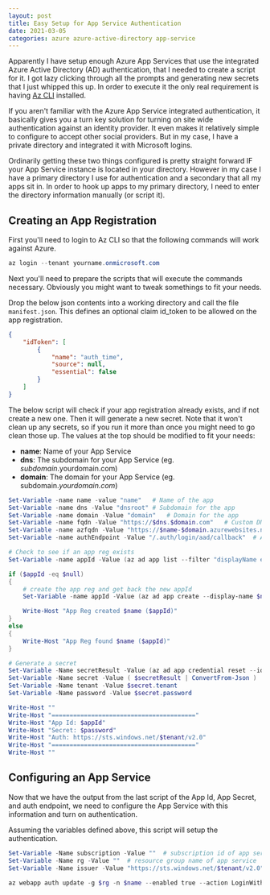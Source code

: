 ```yaml
---
layout: post
title: Easy Setup for App Service Authentication
date: 2021-03-05
categories: azure azure-active-directory app-service
---
```


Apparently I have setup enough Azure App Services that use the integrated Azure Active Directory (AD) authentication, that I needed to create a script for it.  I got lazy clicking through all the prompts and generating new secrets that I just whipped this up.  In order to execute it the only real requirement is having [Az CLI](https://docs.microsoft.com/en-us/cli/azure/) installed.

If you aren't familiar with the Azure App Service integrated authentication, it basically gives you a turn key solution for turning on site wide authentication against an identity provider.  It even makes it relatively simple to configure to accept other social providers.  But in my case, I have a private directory and integrated it with Microsoft logins.

Ordinarily getting these two things configured is pretty straight forward IF your App Service instance is located in your directory.  However in my case I have a primary directory I use for authentication and a secondary that all my apps sit in.  In order to hook up apps to my primary directory, I need to enter the directory information manually (or script it).

## Creating an App Registration

First you'll need to login to Az CLI so that the following commands will work against Azure.

```powershell
az login --tenant yourname.onmicrosoft.com
```

Next you'll need to prepare the scripts that will execute the commands necessary.  Obviously you might want to tweak somethings to fit your needs.

Drop the below json contents into a working directory and call the file `manifest.json`.  This defines an optional claim id_token to be allowed on the app registration.

```json
{
    "idToken": [
        {
            "name": "auth_time",
            "source": null,
            "essential": false
        }
    ]
}
```

The below script will check if your app registration already exists, and if not create a new one.  Then it will generate a new secret.  Note that it won't clean up any secrets, so if you run it more than once you might need to go clean those up.  The values at the top should be modified to fit your needs:

- **name**: Name of your App Service
- **dns**: The subdomain for your App Service (eg. *subdomain*.yourdomain.com)
- **domain**: The domain for your App Service (eg. subdomain.*yourdomain.com*)

```powershell
Set-Variable -name name -value "name"   # Name of the app
Set-Variable -name dns -Value "dnsroot" # Subdomain for the app
Set-Variable -name domain -Value "domain"   # Domain for the app
Set-Variable -name fqdn -Value "https://$dns.$domain.com"   # Custom DNS for app
Set-Variable -name azfqdn -Value "https://$name-$domain.azurewebsites.net"  # Default generated DNS for an app service
Set-Variable -name authEndpoint -Value "/.auth/login/aad/callback"  # App Service AAD auth endpoint

# Check to see if an app reg exists
Set-Variable -name appId -Value (az ad app list --filter "displayName eq '$name'" --query "[0].appId")

if ($appId -eq $null)
{
    # create the app reg and get back the new appId
    Set-Variable -name appId -Value (az ad app create --display-name $name --reply-urls $fqdnUri$authEndpoint $azfqdnUri$authEndpoint --optional-claims manifest.json --query "appId")

    Write-Host "App Reg created $name ($appId)"
}
else
{
    Write-Host "App Reg found $name ($appId)"
}

# Generate a secret
Set-Variable -Name secretResult -Value (az ad app credential reset --id $appId -o json)
Set-Variable -Name secret -Value ( $secretResult | ConvertFrom-Json )
Set-Variable -Name tenant -Value $secret.tenant
Set-Variable -Name password -Value $secret.password

Write-Host ""
Write-Host "========================================"
Write-Host "App Id: $appId"
Write-Host "Secret: $password"
Write-Host "Auth: https://sts.windows.net/$tenant/v2.0"
Write-Host "========================================"
Write-Host ""
```

## Configuring an App Service

Now that we have the output from the last script of the App Id, App Secret, and auth endpoint, we need to configure the App Service with this information and turn on authentication.

Assuming the variables defined above, this script will setup the authentication.

```powershell
Set-Variable -Name subscription -Value ""  # subscription id of app service
Set-Variable -Name rg -Value ""  # resource group name of app service
Set-Variable -Name issuer -Value "https://sts.windows.net/$tenant/v2.0"

az webapp auth update -g $rg -n $name --enabled true --action LoginWithAzureActiveDirectory --aad-client-id $appId --aad-client-secret $password --aad-token-issuer-url $issuer --subscription $subscription
```